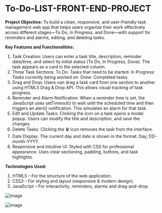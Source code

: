 # To-Do-LIST-FRONT-END-PROJECT
**Project Objective:**
To build a clean, responsive, and user-friendly task management web app that helps users organize their work effectively across different stages—To Do, In Progress, and Done—with support for reminders and alarms, editing, and deleting tasks.

**Key Features and Functionalities:**
1. Task Creation: Users can enter a task title, description, reminder date/time, and select its initial status (To Do, In Progress, Done). The task appears as a card in the selected column.
2. Three Task Sections:
To Do: Tasks that need to be started.
In Progress: Tasks currently being worked on.
Done: Completed tasks.
3. Drag and Drop: Users can drag a task card from one section to another using HTML5 Drag & Drop API. This allows visual tracking of task progress.
4. Reminder and Alarm Notification: When a reminder time is set, the JavaScript uses setTimeout() to wait until the scheduled time and then triggers an alert() notification. This simulates an alarm for that task.
5. Edit and Update Tasks: Clicking the icon on a task opens a modal popup. Users can modify the title and description, and save the changes.
6. Delete Tasks: Clicking the 🗑️ icon removes the task from the interface.
7. Date Display: The current day and date is shown in the format: Day, DD-month-YYYY.
8. Responsive and Intuitive UI: Styled with CSS for professional appearance. Uses clear sectioning, padding, buttons, and task highlights.

**Technologies Used:**
1. HTML5 – For the structure of the web application.
2. CSS3 – For styling and layout (responsive & modern design).
3. JavaScript – For interactivity, reminders, alarms and drag-and-drop.


![image](https://github.com/user-attachments/assets/e8754138-43c7-4e7c-bc06-60c7f57bee0f)

![image](https://github.com/user-attachments/assets/40339599-dc46-4ae9-b046-e9ce94f69161)

